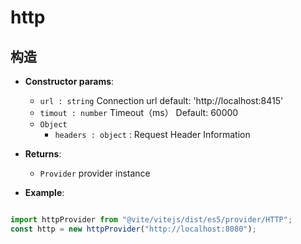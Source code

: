 # http

## 构造

- **Constructor params**: 
  * `url : string` Connection url  default: 'http://localhost:8415'
  * `timout : number` Timeout（ms） Default: 60000
  * `Object` 
	- `headers : object` : Request Header Information

- **Returns**: 
	- `Provider` provider instance

- **Example**:

```javascript

import httpProvider from "@vite/vitejs/dist/es5/provider/HTTP";
const http = new httpProvider("http://localhost:8080");

```
